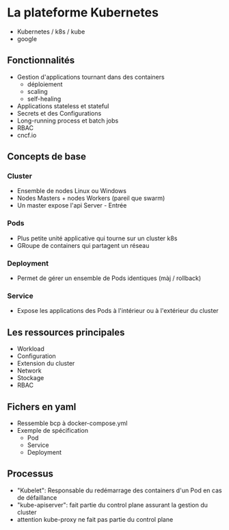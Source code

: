 # La plateforme Kubernetes 
* Kubernetes / k8s / kube 
* google

## Fonctionnalités
* Gestion d'applications tournant dans des containers
    * déploiement 
    * scaling
    * self-healing
* Applications stateless et stateful 
* Secrets et des Configurations
* Long-running process et batch jobs
* RBAC 
* cncf.io

## Concepts de base
### Cluster
* Ensemble de nodes Linux ou Windows 
* Nodes Masters + nodes Workers (pareil que swarm)
* Un master expose l'api Server - Entrée 

### Pods 
* Plus petite unité applicative qui tourne sur un cluster k8s
* GRoupe de containers qui partagent un réseau 

### Deployment
* Permet de gérer un ensemble de Pods identiques (màj / rollback)

### Service 
* Expose les applications des Pods à l'intérieur ou à l'extérieur du cluster

## Les ressources principales 
* Workload 
* Configuration
* Extension du cluster
* Network
* Stockage
* RBAC

## Fichers en yaml 
* Ressemble bcp à docker-compose.yml
* Exemple de spécification 
    * Pod
    * Service
    * Deployment

## Processus
* "Kubelet": Responsable du redémarrage des containers d'un Pod en cas de défaillance
* "kube-apiserver": fait partie du control plane assurant la gestion du cluster
* attention kube-proxy ne fait pas partie du control plane

